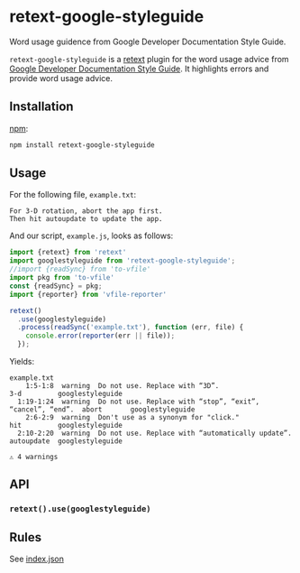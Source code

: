 # retext-google-styleguide
Word usage guidence from Google Developer Documentation Style Guide.

`retext-google-styleguide` is a [retext](https://github.com/wooorm/retext) plugin for the word usage advice from [Google Developer Documentation Style Guide](https://developers.google.com/style/word-list#word-list).  It highlights errors and provide word usage advice.

## Installation

[npm](https://docs.npmjs.com/cli/install):

```bash
npm install retext-google-styleguide
```

## Usage

For the following file, `example.txt`:

```text
For 3-D rotation, abort the app first.
Then hit autoupdate to update the app.
```

And our script, `example.js`, looks as follows:

```javascript
import {retext} from 'retext'
import googlestyleguide from 'retext-google-styleguide';
//import {readSync} from 'to-vfile'
import pkg from 'to-vfile'
const {readSync} = pkg;
import {reporter} from 'vfile-reporter'

retext()
  .use(googlestyleguide)
  .process(readSync('example.txt'), function (err, file) {
    console.error(reporter(err || file));
  });
```

Yields:
```text
example.txt
    1:5-1:8  warning  Do not use. Replace with “3D”.                             3-d         googlestyleguide
  1:19-1:24  warning  Do not use. Replace with “stop”, “exit”, “cancel”, “end”.  abort       googlestyleguide
    2:6-2:9  warning  Don't use as a synonym for "click."                        hit         googlestyleguide
  2:10-2:20  warning  Do not use. Replace with “automatically update”.           autoupdate  googlestyleguide

⚠ 4 warnings

```

## API

### `retext().use(googlestyleguide)`

## Rules
See [index.json](https://github.com/gaurav-nelson/retext-google-styleguide/blob/master/index.json)
